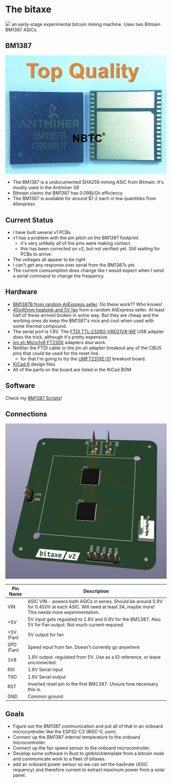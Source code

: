 # The bitaxe
![](doc/assembled.png)
an early-stage experimental bitcoin mining machine. Uses two Bitmain BM1387 ASICs.

## BM1387
![bm1387 pic](doc/bm1387.png)

- The BM1387 is a undocumented SHA256 mining ASIC from Bitmain. It's mostly used in the Antminer S9
- Bitmain claims the BM1387 has 0.098j/Gh efficiency
- The BM1387 is available for around $1-2 each in low quantities from Aliexpress

## Current Status
- I have built several v1 PCBs
- v1 has a problem with the pin pitch on the BM1387 footprint.
    - it's very unlikely *all* of the pins were making contact.
    - this has been corrected on v2, but not verified yet. Still waiting for PCBs to arrive.
- The voltages all appear to be right
- I can't get any response over serial from the BM1387s yet.
- The current comsumption does change like I would expect when I send a serial command to change the frequency.

## Hardware
- [BM1387B from random AliExpress seller](https://www.aliexpress.com/item/2251832867687077.html). Do these work?? Who knows!
- [40x40mm heatsink and 5V fan](https://www.aliexpress.com/item/2251832861666365.html) from a random AliExpress seller. At least half of these arrived broken in some way. But they are cheap and the working ones do keep the BM1387's nice and cool when used with some thermal compound.
- The serial port is 1.8V. The [FTDI TTL-232RG-VREG1V8-WE](https://www.digikey.com/en/products/detail/ftdi,-future-technology-devices-international-ltd/TTL-232RG-VREG1V8-WE/2441359) USB adapter does the trick, although it's pretty expensive.
- [jim.sh Micro1v8 FT230X](https://www.amazon.com/dp/B076B9YRMP) adapters also work.
- Neither the FTDI cable or the jim.sh adapter breakout any of the CBUS pins that could be used for the reset line.
    - for that I'm going to try the [UMFT231XE-01](https://www.digikey.com/en/products/detail/ftdi-future-technology-devices-international-ltd/UMFT231XE-01/4487117) breakout board.
- [KiCad 6](https://www.kicad.org) design files
- All of the parts on the board are listed in the KiCad BOM

## Software
Check my [BM1387 Scripts](https://github.com/skot/bm1387_scripts)!

## Connections
![](doc/render.png)

| Pin Name     | Description |
| ----------- | ----------- |
| VIN      | ASIC VIN - powers both ASICs in series. Should be around 0.9V for 0.450V at each ASIC. Will need at least 3A, maybe more! This needs more experimentation.       |
| +5V   | 5V input gets regulated to 1.8V and 0.8V for the BM1387. Also 5V for Fan output. Not much current required.        |
| +5V (Fan)   | 5V output for fan        |
| SPD (Fan)   | Speed input from fan. Doesn't currently go anywhere        |
| 1V8   | 1.8V output. regulated from 5V. Use as a IO reference, or leave unconnected.       |
| RXI   | 1.8V Serial input        |
| TXO   | 1.8V Serial output        |
| RST   | Inverted reset pin to the first BM1387. Unsure how necessary this is.        |
| GND   | Common ground        |

## Goals
- Figure out the BM1387 communication and put all of that in an onboard microcontroller like the ESP32-C3 (RISC-V, yum).
- Connect up the BM1387 internal temperature to the onboard microcontroller.
- Connect up the fan speed sensor to the onboard microcontroller.
- Develop some software in Rust to getblocktemplate from a bitcoin node and communicate work to a fleet of bitaxes.
- add an onboard power sensor so we can set the hashrate (ASIC requency) and therefore current to extract maximum power from a solar panel.
